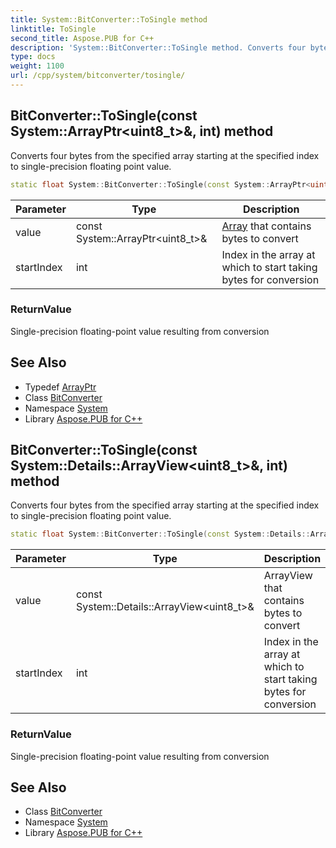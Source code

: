 ```yaml
---
title: System::BitConverter::ToSingle method
linktitle: ToSingle
second_title: Aspose.PUB for C++
description: 'System::BitConverter::ToSingle method. Converts four bytes from the specified array starting at the specified index to single-precision floating point value in C++.'
type: docs
weight: 1100
url: /cpp/system/bitconverter/tosingle/
---
```

## BitConverter::ToSingle(const System::ArrayPtr\<uint8_t\>\&, int) method


Converts four bytes from the specified array starting at the specified index to single-precision floating point value.

```cpp
static float System::BitConverter::ToSingle(const System::ArrayPtr<uint8_t> &value, int startIndex)
```


| Parameter | Type | Description |
| --- | --- | --- |
| value | const System::ArrayPtr\<uint8_t\>\& | [Array](../../array/) that contains bytes to convert |
| startIndex | int | Index in the array at which to start taking bytes for conversion |

### ReturnValue

Single-precision floating-point value resulting from conversion

## See Also

* Typedef [ArrayPtr](../../arrayptr/)
* Class [BitConverter](../)
* Namespace [System](../../)
* Library [Aspose.PUB for C++](../../../)
## BitConverter::ToSingle(const System::Details::ArrayView\<uint8_t\>\&, int) method


Converts four bytes from the specified array starting at the specified index to single-precision floating point value.

```cpp
static float System::BitConverter::ToSingle(const System::Details::ArrayView<uint8_t> &value, int startIndex)
```


| Parameter | Type | Description |
| --- | --- | --- |
| value | const System::Details::ArrayView\<uint8_t\>\& | ArrayView that contains bytes to convert |
| startIndex | int | Index in the array at which to start taking bytes for conversion |

### ReturnValue

Single-precision floating-point value resulting from conversion

## See Also

* Class [BitConverter](../)
* Namespace [System](../../)
* Library [Aspose.PUB for C++](../../../)
